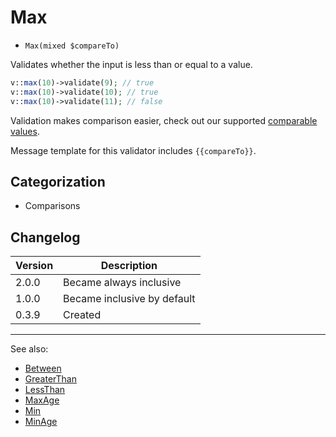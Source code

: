 # Max

- `Max(mixed $compareTo)`

Validates whether the input is less than or equal to a value.

```php
v::max(10)->validate(9); // true
v::max(10)->validate(10); // true
v::max(10)->validate(11); // false
```

Validation makes comparison easier, check out our supported
[comparable values](../comparable-values.md).

Message template for this validator includes `{{compareTo}}`.

## Categorization

- Comparisons

## Changelog

Version | Description
--------|-------------
  2.0.0 | Became always inclusive
  1.0.0 | Became inclusive by default
  0.3.9 | Created

***
See also:

- [Between](Between.md)
- [GreaterThan](GreaterThan.md)
- [LessThan](LessThan.md)
- [MaxAge](MaxAge.md)
- [Min](Min.md)
- [MinAge](MinAge.md)
